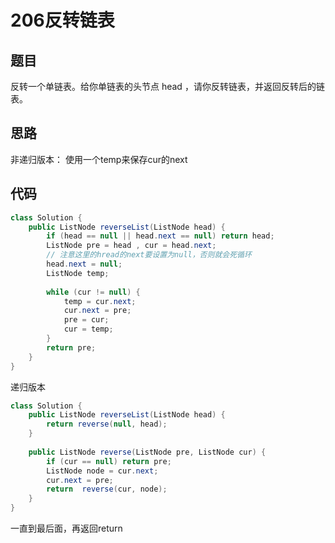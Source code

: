 206反转链表
===

题目
---

反转一个单链表。给你单链表的头节点 head ，请你反转链表，并返回反转后的链表。

思路
---

非递归版本：
使用一个temp来保存cur的next

代码
---

``` java
class Solution {
    public ListNode reverseList(ListNode head) {
        if (head == null || head.next == null) return head;
        ListNode pre = head , cur = head.next;
        // 注意这里的hread的next要设置为null，否则就会死循环
        head.next = null;
        ListNode temp;
        
        while (cur != null) {
            temp = cur.next;
            cur.next = pre;
            pre = cur;
            cur = temp;
        }
        return pre;
    }
}
```

递归版本

``` java
class Solution {
    public ListNode reverseList(ListNode head) {
        return reverse(null, head);
    }
    
    public ListNode reverse(ListNode pre, ListNode cur) {
        if (cur == null) return pre;
        ListNode node = cur.next;
        cur.next = pre;
        return  reverse(cur, node);
    }
}
```

一直到最后面，再返回return
